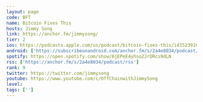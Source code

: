 ```yaml
---
layout: page
code: BFT
name: Bitcoin Fixes This
hosts: Jimmy Song
link: https://anchor.fm/jimmysong/
tier: 2
ios: https://podcasts.apple.com/us/podcast/bitcoin-fixes-this/id1523910866
android: ['https://subscribeonandroid.com/anchor.fm/s/2a4e8034/podcast/rss']
spotify: https://open.spotify.com/show/6jEPeE4yhsoZJrDRcs9dLN
rss: ['https://anchor.fm/s/2a4e8034/podcast/rss']
rank: 9
twitter: https://twitter.com/jimmysong
youtube: https://www.youtube.com/c/OffChainwithJimmySong
level: 
tags: ['']
---
```

